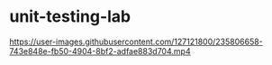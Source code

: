 # unit-testing-lab

https://user-images.githubusercontent.com/127121800/235806658-743e848e-fb50-4904-8bf2-adfae883d704.mp4

